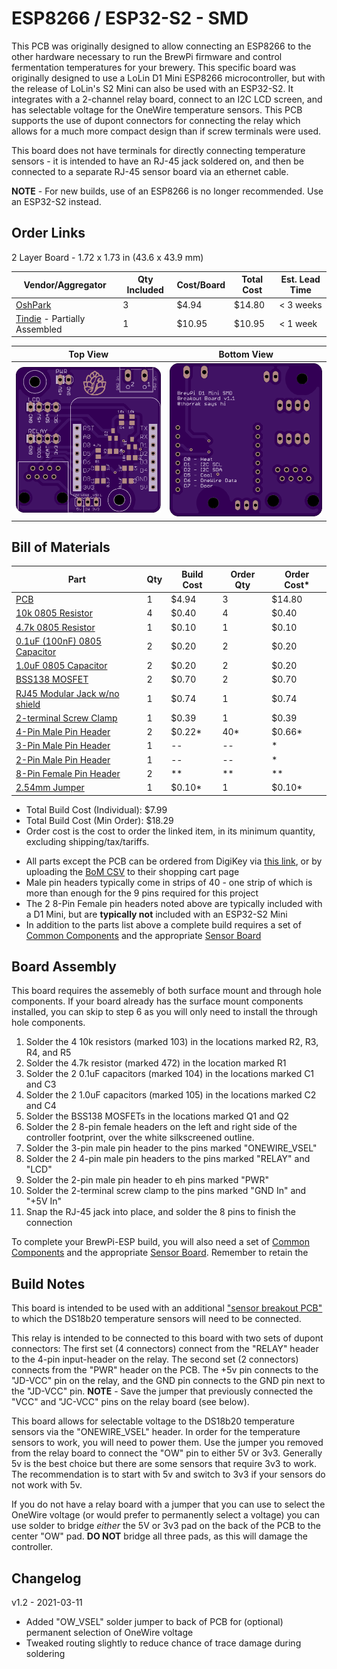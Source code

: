 ESP8266 / ESP32-S2 - SMD
==================================================

This PCB was originally designed to allow connecting an ESP8266 to the other hardware necessary to run the BrewPi 
firmware and control fermentation temperatures for your brewery. This specific board was originally designed to use a 
LoLin D1 Mini ESP8266 microcontroller, but with the release of LoLin's S2 Mini can also be used with an ESP32-S2. It 
integrates with a 2-channel relay board, connect to an I2C LCD screen, and has selectable voltage for 
the OneWire temperature sensors. This PCB supports the use of dupont connectors for connecting the relay which allows 
for a much more compact design than if screw terminals were used.

This board does not have terminals for directly connecting temperature sensors - it is intended to have an RJ-45 jack 
soldered on, and then be connected to a separate RJ-45 sensor board via an ethernet cable.

**NOTE** - For new builds, use of an ESP8266 is no longer recommended. Use an ESP32-S2 instead. 


Order Links
-----------

2 Layer Board - 1.72 x 1.73 in (43.6 x 43.9 mm)

| Vendor/Aggregator                                                       | Qty Included | Cost/Board | Total Cost | Est. Lead Time |
|-------------------------------------------------------------------------|--------------|------------|------------|----------------|
| [OshPark](https://oshpark.com/shared_projects/1slCGU7M)                 | 3            | $4.94      | $14.80     | < 3 weeks      |
| [Tindie](https://www.tindie.com/products/26725/) - Partially Assembled  | 1            | $10.95     | $10.95     | < 1 week       |


| Top View          | Bottom View          |
| ----------------- |:--------------------:|
| ![Board Top][top] | ![Board Bottom][bot] |

[top]: imgs/SMD%20Top.png "Board Top"
[bot]: imgs/SMD%20Bottom.png "Board Bottom"


Bill of Materials
------------------------------

| Part                                                                                                                         | Qty   | Build Cost | Order Qty | Order Cost* |
|------------------------------------------------------------------------------------------------------------------------------|-------|------------|-----------|-------------|
| [PCB](https://oshpark.com/shared_projects/sZcIGxXP)                                                                          | 1     | $4.94      | 3         | $14.80      |
| [10k 0805 Resistor](https://www.digikey.com/en/products/detail/stackpole-electronics-inc/RNCP0805FTD10K0/2240262)            | 4     | $0.40      | 4         | $0.40       |
| [4.7k 0805 Resistor](https://www.digikey.com/en/products/detail/te-connectivity-passive-product/CRGCQ0805J4K7/8576740)       | 1     | $0.10      | 1         | $0.10       |
| [0.1uF (100nF) 0805 Capacitor](https://www.digikey.com/en/products/detail/samsung-electro-mechanics/CL21B104KACNNNC/3886757) | 2     | $0.20      | 2         | $0.20       |
| [1.0uF 0805 Capacitor](https://www.digikey.com/en/products/detail/samsung-electro-mechanics/CL21B105KAFNNNE/3886724)         | 2     | $0.20      | 2         | $0.20       |
| [BSS138 MOSFET](https://www.digikey.com/en/products/detail/onsemi/BSS138/244210)                                             | 2     | $0.70      | 2         | $0.70       |
| [RJ45 Modular Jack w/no shield](https://www.digikey.com/en/products/detail/stewart-connector/SS-90000-001/14548964)          | 1     | $0.74      | 1         | $0.74       |
| [2-terminal Screw Clamp](https://www.digikey.com/en/products/detail/w%C3%BCrth-elektronik/691137710002/6644051)              | 1     | $0.39      | 1         | $0.39       |
| [4-Pin Male Pin Header](https://www.digikey.com/en/products/detail/sullins-connector-solutions/PRPC040SAAN-RC/2775214)       | 2     | $0.22*     | 40*       | $0.66*      |
| [3-Pin Male Pin Header](https://www.digikey.com/en/products/detail/sullins-connector-solutions/PRPC040SAAN-RC/2775214)       | 1     | --         | --        | *           |
| [2-Pin Male Pin Header](https://www.digikey.com/en/products/detail/sullins-connector-solutions/PRPC040SAAN-RC/2775214)       | 1     | --         | --        | *           |
| [8-Pin Female Pin Header](https://www.digikey.com/en/products/detail/adam-tech/RS1-08-G/9832056)                             | 2     | **         | **        | **          |
| [2.54mm Jumper](https://www.digikey.com/en/products/detail/sullins-connector-solutions/STC02SYAN/76372)                      | 1     | $0.10*     | 1         | $0.10*      |

* Total Build Cost (Individual): $7.99
* Total Build Cost (Min Order): $18.29
* Order cost is the cost to order the linked item, in its minimum quantity, excluding shipping/tax/tariffs.

- All parts except the PCB can be ordered from DigiKey via [this link](https://www.digikey.com/short/ww8cvhrh), or by uploading the [BoM CSV](D1%20-%20SMD%20DigiKey%20BOM.csv) to their shopping cart page
- Male pin headers typically come in strips of 40 - one strip of which is more than enough for the 9 pins required for this project
- The 2 8-Pin Female pin headers noted above are typically included with a D1 Mini, but are **typically not** included with an ESP32-S2 Mini
- In addition to the parts list above a complete build requires a set of [Common Components](Common%20Components.md) and the appropriate [Sensor Board](../BrewPi%20Sensor%20Boards/README.md)




Board Assembly
--------------

This board requires the assemebly of both surface mount and through hole components. If your board already has the 
surface mount components installed, you can skip to step 6 as you will only need to install the through hole components.

1. Solder the 4 10k resistors (marked 103) in the locations marked R2, R3, R4, and R5
2. Solder the 4.7k resistor (marked 472) in the location marked R1
3. Solder the 2 0.1uF capacitors (marked 104) in the locations marked C1 and C3
4. Solder the 2 1.0uF capacitors (marked 105) in the locations marked C2 and C4
5. Solder the BSS138 MOSFETs in the locations marked Q1 and Q2
6. Solder the 2 8-pin female headers on the left and right side of the controller footprint, over the white silkscreened outline.
7. Solder the 3-pin male pin header to the pins marked "ONEWIRE_VSEL"
8. Solder the 2 4-pin male pin headers to the pins marked "RELAY" and "LCD"
9. Solder the 2-pin male pin header to eh pins marked "PWR"
10. Solder the 2-terminal screw clamp to the pins marked "GND In" and "+5V In"
11. Snap the RJ-45 jack into place, and solder the 8 pins to finish the connection

To complete your BrewPi-ESP build, you will also need a set of [Common Components](Common%20Components.md) and the appropriate [Sensor Board](../BrewPi%20Sensor%20Boards/README.md). Remember to retain the 


Build Notes
-----------

This board is intended to be used with an additional ["sensor breakout PCB"](../BrewPi%20Sensor%20Boards/README.md) to which the DS18b20 temperature sensors will need to be connected. 

This relay is intended to be connected to this board with two sets of dupont connectors: The first set (4 connectors) connect from the "RELAY" header to the 4-pin input-header on the relay. The second set (2 connectors) connects from the "PWR" header on the PCB. The +5v pin connects to the "JD-VCC" pin on the relay, and the GND pin connects to the GND pin next to the "JD-VCC" pin. **NOTE** - Save the jumper that previously connected the "VCC" and "JC-VCC" pins on the relay board (see below).

This board allows for selectable voltage to the DS18b20 temperature sensors via the "ONEWIRE_VSEL" header. In order for the temperature sensors to work, you will need to power them. Use the jumper you removed from the relay board to connect the "OW" pin to either 5V or 3v3. Generally 5v is the best choice but there are some sensors that require 3v3 to work. The recommendation is to start with 5v and switch to 3v3 if your sensors do not work with 5v.

If you do not have a relay board with a jumper that you can use to select the OneWire voltage (or would prefer to permanently select a voltage) you can use solder to bridge *either* the 5V or 3v3 pad on the back of the PCB to the center "OW" pad. **DO NOT** bridge all three pads, as this will damage the controller.




Changelog
---------

v1.2 - 2021-03-11

- Added "OW_VSEL" solder jumper to back of PCB for (optional) permanent selection of OneWire voltage 
- Tweaked routing slightly to reduce chance of trace damage during soldering



